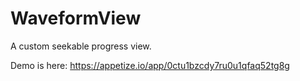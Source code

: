 # WaveformView

A custom seekable progress view.



Demo is here:
https://appetize.io/app/0ctu1bzcdy7ru0u1qfaq52tg8g

